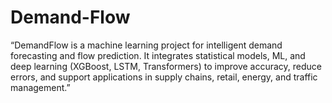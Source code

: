 # Demand-Flow
“DemandFlow is a machine learning project for intelligent demand forecasting and flow prediction. It integrates statistical models, ML, and deep learning (XGBoost, LSTM, Transformers) to improve accuracy, reduce errors, and support applications in supply chains, retail, energy, and traffic management.”
